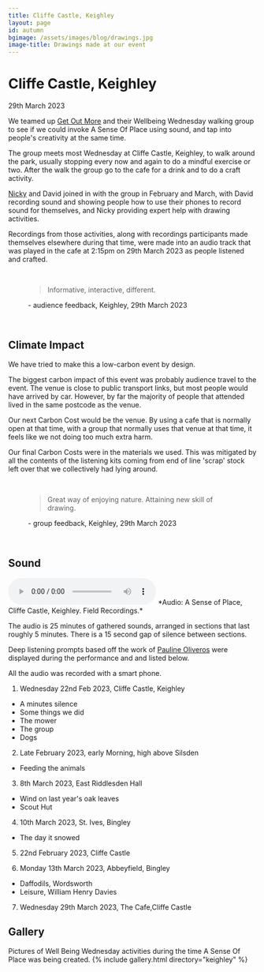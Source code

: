 ```yaml
---
title: Cliffe Castle, Keighley
layout: page
id: autumn
bgimage: /assets/images/blog/drawings.jpg
image-title: Drawings made at our event
---
```

# Cliffe Castle, Keighley
29th March 2023

We teamed up [Get Out More](https://www.getoutmorecic.co.uk/) and their Wellbeing Wednesday walking group to see if we could invoke A Sense Of Place using sound, and tap into people's creativity at the same time.

The group meets most Wednesday at Cliffe Castle, Keighley, to walk around the park, usually stopping every now and again to do a mindful exercise or two. After the walk the group go to the cafe for a drink and to do a craft activity. 

[Nicky](https://www.instagram.com/nicolourok/) and David joined in with the group in February and March, with David 
recording sound and showing people how to use their phones to record sound for themselves, and Nicky providing expert help with drawing activities.

Recordings from those activities, along with recordings participants made themselves elsewhere during that time, were made into an audio track that was played in the cafe at 2:15pm on 29th March 2023 as people listened and crafted.


<br/>
<figure>
    <blockquote >
        <p><i class="fa-solid fa-quote-left fa-pull-left" aria-hidden="true"></i>Informative, interactive, different.<i class="fa-solid fa-quote-right fa-pull-right" aria-hidden="true"></i></p>
    </blockquote>
    <figcaption> - audience feedback, Keighley, 29th March 2023</figcaption>
</figure>
<br/> 

## Climate Impact

We have tried to make this a low-carbon event by design.

The biggest carbon impact of this event was probably audience travel to the event. The venue is close to public transport links, but most people would have arrived by car. However, by far the majority of people that attended lived in the same postcode as the venue.

Our next Carbon Cost would be the venue. By using a cafe that is normally open at that time, with a group that normally uses that venue at that time, it feels like we not doing too much extra harm.  

Our final Carbon Costs were in the materials we used. This was mitigated by all the contents of the listening kits coming from end of line 'scrap' stock left over that we collectively had lying around.

<br/>
<figure>
    <blockquote >
        <p><i class="fa-solid fa-quote-left fa-pull-left" aria-hidden="true"></i>Great way of enjoying nature. Attaining new skill of drawing.<i class="fa-solid fa-quote-right fa-pull-right" aria-hidden="true"></i></p>
    </blockquote>
    <figcaption> - group feedback, Keighley, 29th March 2023</figcaption>
</figure>
<br/>

<!--### Map of where people came from

Notes: One marker from near Chorley is not shown. Map is a mixture of postcodes taken on the day and in pre-registration

<img src="{{ site.baseurl}}/assets/images" alt="map of attendees" />-->

## Sound

<audio controls>
    <source src="https://media.githubusercontent.com/media/caprenter/asenseofplace/main/assets/audio/ASenseOfPlaceKeighley.ogg" type="audio/ogg">
    <source src="https://media.githubusercontent.com/media/caprenter/asenseofplace/main/assets/audio/ASenseOfPlaceKeighley.mp3" type="audio/mpeg">
Your browser does not support the audio element.
</audio>
*Audio: A Sense of Place, Cliffe Castle, Keighley. Field Recordings.*

The audio is 25 minutes of gathered sounds, arranged in sections that last roughly 5 minutes. There is a 15 second gap of silence between sections.

Deep listening prompts based off the work of [Pauline Oliveros]( https://en.wikipedia.org/wiki/Pauline_Oliveros) were displayed during the performance and and listed below.

All the audio was recorded with a smart phone.

1) Wednesday 22nd Feb 2023, Cliffe Castle, Keighley
* A minutes silence
* Some things we did
* The mower
* The group
* Dogs

2) Late February 2023, early Morning, high above Silsden
* Feeding the animals

3) 8th March 2023, East Riddlesden Hall
* Wind on last year's oak leaves
* Scout Hut

4) 10th March 2023, St. Ives, Bingley
* The day it snowed

5) 22nd February 2023, Cliffe Castle

6) Monday 13th March 2023, Abbeyfield, Bingley
* Daffodils, Wordsworth
* Leisure, William Henry Davies

7) Wednesday 29th March 2023, The Cafe,Cliffe Castle

## Gallery

Pictures of Well Being Wednesday activities during the time A Sense Of Place was being created.
{% include gallery.html directory="keighley" %}